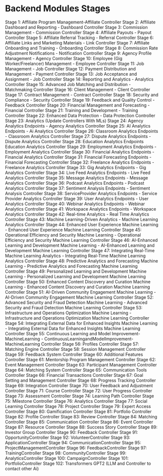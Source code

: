 
# Backend Modules Stages

Stage 1: Affiliate Program Management-Affiliate Controller
Stage 2: Affiliate Dashboard and Reporting - Dashboard Controller
Stage 3: Commission Management - Commission Controller
Stage 4: Affiliate Payouts - Payout Controller
Stage 5: Affiliate Referral Tracking - Referral Controller
Stage 6: Affiliate Links and Marketing Materials - Link Controller
Stage 7: Affiliate Onboarding and Training - Onboarding Controller
Stage 8: Commission Rate Adjustment Notifications - Notification Controller
Stage 9: Agency Profile Management - Agency Controller
Stage 10: Employee (Gig Worker/Freelancer) Management - Employee Controller
Stage 11: Job Management - Job Controller
Stage 12: Payment Distribution and Management - Payment Controller
Stage 13: Job Acceptance and Assignment - Job Controller
Stage 14: Reporting and Analytics - Analytics Controller
Stage 15: Advanced Job Matching and Distribution - Matchmaking Controller
Stage 16: Client Management - Client Controller
Stage 17: Contract Management - Contract Controller
Stage 18: Security and Compliance - Security Controller
Stage 19: Feedback and Quality Control  - Feedback Controller
Stage 20: Financial Management and Forecasting - Financial Controller
Stage 21: Training and Development - Training  Controller
Stage 22: Enhanced Data Protection - Data Protection Controller
Stage 23: Analytics (Update Controllers With MLs)
Stage 24: Agency Analytics Endpoints - Agency Analytics Controller
Stage 25: AI Analytics Endpoints - Ai Analytics Controller
Stage 26: Classroom Analytics Endpoints - Classroom Analytics Controller
Stage 27: Dispute Analytics Endpoints - Dispute Analytics Controller
Stage 28: Education Analytics Endpoints Education Analytics Controller
Stage 29: Employment Analytics Endpoints - Employment Analytics Controller
Stage 30: Financial Analytics Endpoints - Financial Analytics Controller
Stage 31: Financial Forecasting Endpoints - Financial Forecasting Controller
Stage 32: Freelance Analytics Endpoints - Freelance Analytics Controller
Stage 33: Gig Analytics Endpoints - Gig Analytics Controller
Stage 34: Live Feed Analytics Endpoints - Live Feed Analytics Controller
Stage 35: Message Analytics Endpoints - Message Analytics Controller
Stage 36: Podcast Analytics Endpoints - Podcast Analytics Controller
Stage 37: Sentiment Analysis Endpoints - Sentiment Analysis  Controller
Stage 38: ServiceProvider Analytics Endpoints - Service Provider Analytics Controller
Stage 39: User Analytics Endpoints - User Analytics Controller
Stage 40: Webinar Analytics Endpoints - Webinar Analytics Controller
Stage 41: Workspace Analytics Endpoints - Workspace Analytics Controller
Stage 42: Real-time Analytics - Real Time Analytics Controller
Stage 43: Machine Learning-Driven Analytics - Machine Learning Analytics Controller
Stage 44: Enhanced User Experience Machine Learning - Enhanced User Experience Machine Learning Controller
Stage 45: Operational Efficiency and Security Machine Learning - Operational Efficiency and Security Machine Learning Controller
Stage 46: AI-Enhanced Learning and Development Machine Learning - AI-Enhanced Learning and Development Machine Learning Controller
Stage 47: Integrating Real-Time Machine Learning Analytics - Integrating Real-Time Machine Learning Analytics Controller
Stage 48: Predictive Analytics and Forecasting Machine Learning -  Predictive Analytics and Forecasting Machine Learning Controller
Stage 49: Personalized Learning and Development Machine Learning - Personalized Learning and Development Machine Learning Controller
Stage 50: Enhanced Content Discovery and Curation Machine Learning - Enhanced Content Discovery and Curation Machine Learning Controller
Stage 51: AI-Driven Community Engagement Machine Learning - AI-Driven Community Engagement Machine Learning Controller
Stage 52: Advanced Security and Fraud Detection Machine Learning - Advanced Security and Fraud Detection Machine Learning Controller
Stage 53: Infrastructure and Operations Optimization Machine Learning -Infrastructure and Operations Optimization Machine Learning Controller
Stage 54: Integrating External Data for Enhanced Insights Machine Learning -  Integrating External Data for Enhanced Insights Machine Learning Controller
Stage 55: Continuous Learning and Model Improvement-MachineLearning - ContinuousLearningandModelImprovement-MachineLearning Controller
Stage 56: Profiles Controller
Stage 57: Matching Engine Controller
Stage 58: Session Management Controller
Stage 59: Feedback System Controller
Stage 60: Additional Features Controller
Stage 61: Mentorship Program Management Controller
Stage 62: Event Management Controller
Stage 63: Participant Management Controller
Stage 64: Matching System Controller
Stage 65: Communication Tools Controller
Stage 66: Financial Transactions Controller
Stage 67: Goal Setting and Management Controller
Stage 68: Progress Tracking Controller
Stage 69: Integration Controller
Stage 70: User Feedback and Adjustment Controller
Stage 71: Course Controller
Stage 72: User Progress Controller
Stage 73: Assessment Controller
Stage 74: Learning Path Controller
Stage 75: Milestone Controller
Stage 76: Analytics Controller
Stage 77: Social Learning Controller
Stage 78: Project Controller
Stage 79: Expert Access Controller
Stage 80: Gamification Controller
Stage 81: Portfolio Controller
Stage 82: Profile Controller
Stage 83: Review Controller
Stage 84: Matching Controller
Stage 85: Communication Controller
Stage 86: Event Controller
Stage 87: Resource Controller
Stage 88: Success Story Controller
Stage 89: Investor Group Controller
Stage 90: Feedback Controller
Stage 91: OpportunityController
Stage 92: VolunteerController
Stage 93: ApplicationController
Stage 94: CommunicationController
Stage 95: ProjectManagementController
Stage 96: FeedbackController
Stage 97: TrainingController
Stage 98: CommunityController
Stage 99: AnalyticsController
Stage 100: CampaignController
Stage 101: PortfolioController
Stage 102: Transformers GPT2 (LLM and Controller to contact other Ai)
